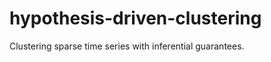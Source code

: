 hypothesis-driven-clustering
============================

Clustering sparse time series with inferential guarantees.
